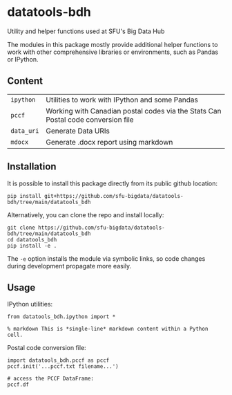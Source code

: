# datatools-bdh

Utility and helper functions used at SFU's Big Data Hub

The modules in this package mostly provide additional helper functions to work with other comprehensive libraries or environments, such as Pandas or IPython.

## Content

|   |   |
|---|---|
| `ipython` | Utilities to work with IPython and some Pandas  |
| `pccf` | Working with Canadian postal codes via the Stats Can Postal code conversion file |
| `data_uri` | Generate Data URIs |
| `mdocx` | Generate .docx report using markdown |

## Installation

It is possible to install this package directly from its public github location:

`pip install git+https://github.com/sfu-bigdata/datatools-bdh/tree/main/datatools_bdh`

Alternatively, you can clone the repo and install locally:
```
git clone https://github.com/sfu-bigdata/datatools-bdh/tree/main/datatools_bdh
cd datatools_bdh
pip install -e .
```
The `-e` option installs the module via symbolic links, so code changes during development propagate more easily.

## Usage
IPython utilities:
```
from datatools_bdh.ipython import *

% markdown This is *single-line* markdown content within a Python cell.
```

Postal code conversion file:
```
import datatools_bdh.pccf as pccf
pccf.init('...pccf.txt filename...')

# access the PCCF DataFrame:
pccf.df
```
